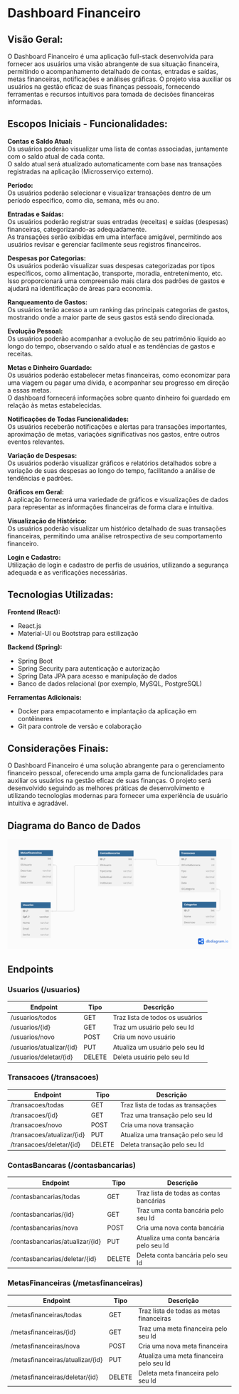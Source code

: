 # Dashboard Financeiro

## Visão Geral:

O Dashboard Financeiro é uma aplicação full-stack desenvolvida para fornecer aos usuários uma visão abrangente de sua situação financeira, permitindo o acompanhamento detalhado de contas, entradas e saídas, metas financeiras, notificações e análises gráficas. O projeto visa auxiliar os usuários na gestão eficaz de suas finanças pessoais, fornecendo ferramentas e recursos intuitivos para tomada de decisões financeiras informadas.

## Escopos Iniciais - Funcionalidades:

**Contas e Saldo Atual:**  
Os usuários poderão visualizar uma lista de contas associadas, juntamente com o saldo atual de cada conta.  
O saldo atual será atualizado automaticamente com base nas transações registradas na aplicação (Microsserviço externo).

**Período:**  
Os usuários poderão selecionar e visualizar transações dentro de um período específico, como dia, semana, mês ou ano.

**Entradas e Saídas:**  
Os usuários poderão registrar suas entradas (receitas) e saídas (despesas) financeiras, categorizando-as adequadamente.  
As transações serão exibidas em uma interface amigável, permitindo aos usuários revisar e gerenciar facilmente seus registros financeiros.

**Despesas por Categorias:**  
Os usuários poderão visualizar suas despesas categorizadas por tipos específicos, como alimentação, transporte, moradia, entretenimento, etc.  
Isso proporcionará uma compreensão mais clara dos padrões de gastos e ajudará na identificação de áreas para economia.

**Ranqueamento de Gastos:**  
Os usuários terão acesso a um ranking das principais categorias de gastos, mostrando onde a maior parte de seus gastos está sendo direcionada.

**Evolução Pessoal:**  
Os usuários poderão acompanhar a evolução de seu patrimônio líquido ao longo do tempo, observando o saldo atual e as tendências de gastos e receitas.

**Metas e Dinheiro Guardado:**  
Os usuários poderão estabelecer metas financeiras, como economizar para uma viagem ou pagar uma dívida, e acompanhar seu progresso em direção a essas metas.  
O dashboard fornecerá informações sobre quanto dinheiro foi guardado em relação às metas estabelecidas.

**Notificações de Todas Funcionalidades:**  
Os usuários receberão notificações e alertas para transações importantes, aproximação de metas, variações significativas nos gastos, entre outros eventos relevantes.

**Variação de Despesas:**  
Os usuários poderão visualizar gráficos e relatórios detalhados sobre a variação de suas despesas ao longo do tempo, facilitando a análise de tendências e padrões.

**Gráficos em Geral:**  
A aplicação fornecerá uma variedade de gráficos e visualizações de dados para representar as informações financeiras de forma clara e intuitiva.

**Visualização de Histórico:**  
Os usuários poderão visualizar um histórico detalhado de suas transações financeiras, permitindo uma análise retrospectiva de seu comportamento financeiro.

**Login e Cadastro:**  
Utilização de login e cadastro de perfis de usuários, utilizando a segurança adequada e as verificações necessárias.

## Tecnologias Utilizadas:

**Frontend (React):**  
- React.js  
- Material-UI ou Bootstrap para estilização

**Backend (Spring):**  
- Spring Boot  
- Spring Security para autenticação e autorização  
- Spring Data JPA para acesso e manipulação de dados  
- Banco de dados relacional (por exemplo, MySQL, PostgreSQL)

**Ferramentas Adicionais:**  
- Docker para empacotamento e implantação da aplicação em contêineres  
- Git para controle de versão e colaboração

## Considerações Finais:

O Dashboard Financeiro é uma solução abrangente para o gerenciamento financeiro pessoal, oferecendo uma ampla gama de funcionalidades para auxiliar os usuários na gestão eficaz de suas finanças. O projeto será desenvolvido seguindo as melhores práticas de desenvolvimento e utilizando tecnologias modernas para fornecer uma experiência de usuário intuitiva e agradável.


## Diagrama do Banco de Dados
![Diagrama](/img/Diagrama%20BD.png)


## Endpoints

### Usuarios (/usuarios)

| Endpoint        | Tipo   | Descrição                       |
|-----------------|--------|---------------------------------|
| /usuarios/todos            | GET    | Traz lista de todos os usuários |
| /usuarios/{id}           | GET    | Traz um usuário pelo seu Id     |
| /usuarios/novo           | POST   | Cria um novo usuário            |
| /usuarios/atualizar/{id} | PUT    | Atualiza um usuário pelo seu Id |
| /usuarios/deletar/{id}   | DELETE | Deleta usuário pelo seu Id      |


### Transacoes (/transacoes)

| Endpoint                   | Tipo   | Descrição                          |
|----------------------------|--------|------------------------------------|
| /transacoes/todas            | GET    | Traz lista de todas as transações  |
| /transacoes/{id}           | GET    | Traz uma transação pelo seu Id     |
| /transacoes/novo           | POST   | Cria uma nova transação            |
| /transacoes/atualizar/{id} | PUT    | Atualiza uma transação pelo seu Id |
| /transacoes/deletar/{id}   | DELETE | Deleta transação pelo seu Id       |

### ContasBancaras (/contasbancarias)

| Endpoint                        | Tipo   | Descrição                               |
|---------------------------------|--------|-----------------------------------------|
| /contasbancarias/todas            | GET    | Traz lista de todas as contas bancárias |
| /contasbancarias/{id}           | GET    | Traz uma conta bancária pelo seu Id     |
| /contasbancarias/nova           | POST   | Cria uma nova conta bancária            |
| /contasbancarias/atualizar/{id} | PUT    | Atualiza uma conta bancária pelo seu Id |
| /contasbancarias/deletar/{id}   | DELETE | Deleta conta bancária pelo seu Id       |

### MetasFinanceiras (/metasfinanceiras)

| Endpoint                         | Tipo   | Descrição                                |
|----------------------------------|--------|------------------------------------------|
| /metasfinanceiras/todas          | GET    | Traz lista de todas as metas financeiras |
| /metasfinanceiras/{id}           | GET    | Traz uma meta financeira pelo seu Id     |
| /metasfinanceiras/nova           | POST   | Cria uma nova meta financeira            |
| /metasfinanceiras/atualizar/{id} | PUT    | Atualiza uma meta financeira pelo seu Id |
| /metasfinanceiras/deletar/{id}   | DELETE | Deleta meta financeira pelo seu Id       |